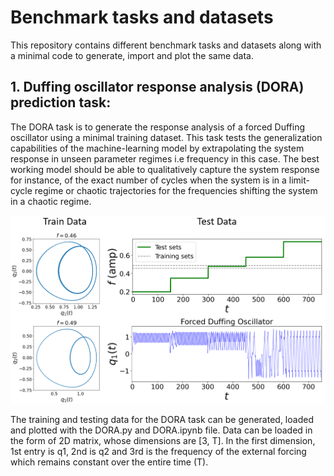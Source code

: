 # Benchmark tasks and datasets

This repository contains different benchmark tasks and datasets along with a minimal code to generate, import and plot the same data.

## 1. Duffing oscillator response analysis (DORA) prediction task:

The DORA task is to generate the response analysis of a forced Duffing oscillator using a minimal training dataset. This task tests the generalization capabilities of the machine-learning model by extrapolating the system response in unseen parameter regimes i.e frequency in this case. The best working model should be able to qualitatively capture the system response for instance, of the exact number of cycles when the system is in a limit-cycle regime or chaotic trajectories for the frequencies shifting the system in a chaotic regime.  

<p align="center">
<img src="https://github.com/maneesh51/Benchmark-Tasks/blob/bb41fa278823815ca984b40db618be6f6e0459e3/DORA_3.png">
</p>

The training and testing data for the DORA task can be generated, loaded and plotted with the DORA.py and DORA.ipynb file. 
Data can be loaded in the form of 2D matrix, whose dimensions are [3, T]. In the first dimension, 1st entry is q1, 2nd is q2 and 3rd is the frequency of the external forcing which remains constant over the entire time (T).
